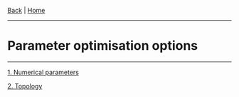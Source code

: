 [Back](./Index.md) | [Home](../ProPIP-Progressive-Multiple-Sequence-Alignment-with-Poisson-Indel-Process.md)

---
#  Parameter optimisation options
---


[1. Numerical parameters](./Optimisation/Optimisation_NumericalParameters.md)

[2. Topology](./Optimisation/Optimisation_Topology.md)
